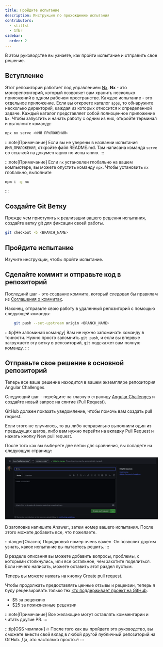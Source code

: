 ```yaml
---
title: Пройдите испытание
description: Инструкция по прохождению испытания
contributors:
  - stillst
  - 1fbr
sidebar:
  order: 2
---
```


В этом руководстве вы узнаете, как пройти испытание и отправить свое решение.

## Вступление

Этот репозиторий работает под управлением [Nx](https://nx.dev/getting-started/intro). <b>Nx</b> - это монорепозиторий, который позволяет вам хранить несколько приложений в одном рабочем пространстве.
Каждое испытание - это отдельное приложение. Если вы откроете каталог `apps`, то обнаружите несколько директорий, каждая из которых относится к определенной задаче. Каждый каталог представляет собой полноценное приложение `Nx`. Чтобы запустить и начать работу с одним из них, откройте терминал и выполните команду:

```bash
npx nx serve <ИМЯ_ПРИЛОЖЕНИЯ>
```

:::note[Примечание]
Если вы не уверены в названии испытания `ИМЯ_ПРИЛОЖЕНИЯ`, откройте файл README.md. Там написана команда `serve` со ссылкой на документацию по испытанию.
:::

:::note[Примечание]
Если `nx` установлен глобально на вашем компьютере, вы можете опустить команду `npx`.
Чтобы установить `nx` глобально, выполните

```bash
npm i -g nx
```

:::

## Создайте Git Ветку

Прежде чем приступить к реализации вашего решения испытания, создайте ветку git для фиксации своей работы.

```bash
git checkout -b <BRANCH_NAME>
```

## Пройдите испытание

Изучите инструкции, чтобы пройти испытание.

## Сделайте коммит и отправьте код в репозиторий

Последний шаг - это создание коммита, который следовал бы правилам из [Соглашения о коммитах](https://www.conventionalcommits.org/ru/v1.0.0/).

Наконец, отправьте свою работу в удаленный репозиторий с помощью следующей команды:

```bash
    git push --set-upstream origin <BRANCH_NAME>
```

:::tip[Не запоминай команду]
Вам не нужно запоминать команду в точности. Нужно просто запомнить `git push`, и если вы впервые загружаете эту ветку в репозиторий, `git` подскажет вам полную команду.
:::

## Отправьте свое решение в основной репозиторий

Теперь все ваше решение находится в вашем экземпляре репозитория Angular Challenges.

Следующий шаг - перейдите на главную страницу [Angular Challenges](https://github.com/tomalaforge/angular-challenges) и создайте новый запрос на слитие (Pull Request).

GitHub должен показать уведомление, чтобы помочь вам создать pull request.

Если этого не случилось, то вы либо неправильно выполнили один из предыдущих шагов, либо вам нужно перейти на вкладку Pull Request и нажать кнопку <span class="github-success-btn">New pull request.</span>

После того как вы выберете две ветки для сравнения, вы попадете на следующую страницу:

![New pull request screen](../../../../assets/new-pull-request.png)

В заголовке напишите Answer:, затем номер вашего испытания. После этого можете добавить все, что пожелаете.

:::danger[Опасно]
Порядковый номер очень важен. Он позволит другим узнать, какое испытание вы пытаетесь решить.
:::

В разделе описания вы можете добавить вопросы, проблемы, с которыми столкнулись, или все остальное, чем захотите поделиться. Если нечего написать, можете оставить этот раздел пустым.

Теперь вы можете нажать на кнопку <span class="github-success-btn">Create pull request</span>.

<div class="important-block">Чтобы продолжать предоставлять ценные отзывы и рецензии, теперь я буду рецензировать только тех <a href="https://github.com/sponsors/tomalaforge">кто поддерживает проект на GitHub</a>.
<ul>
<li>$5 за рецензию</li>
<li>$25 за пожизненные рецензии</li>
</ul>
</div>

:::note[Примечание]
Все желающие могут оставлять комментарии и читать другие PR.
:::

:::tip[OSS чемпион]
🔥 После того как вы пройдете это руководство, вы сможете внести свой вклад в любой другой публичный репозиторий на GitHub. Да, это настолько просто.🔥
:::
